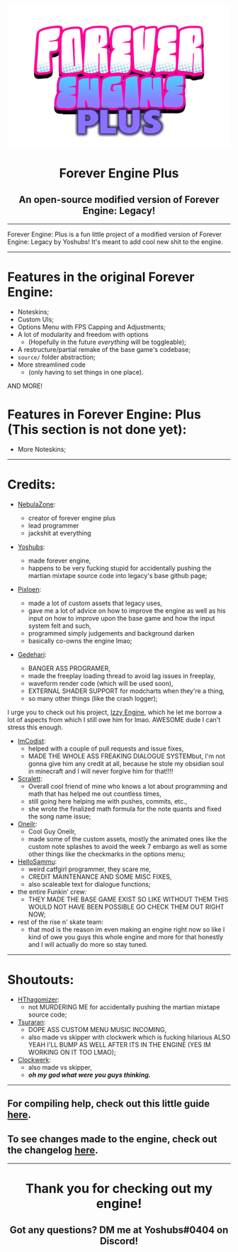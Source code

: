 <p align="center">
  <img src="logo.png" width="750"/></a>
  <h1 align="center">Forever Engine Plus</h1>
  <h2 align="center">An open-source modified version of Forever Engine: Legacy!</h2>
</p>

----------------------------------------------
Forever Engine: Plus is a fun little project of a modified version of Forever Engine: Legacy by Yoshubs! It's meant to add cool new shit to the engine.

----------------------------------------------
# Features in the original Forever Engine:
* Noteskins;
* Custom UIs;
* Options Menu with FPS Capping and Adjustments;
* A lot of modularity and freedom with options
    * (Hopefully in the future *everything* will be toggleable);
* A restructure/partial remake of the base game's codebase;
* ``source/`` folder abstraction;
* More streamlined code
    * (only having to set things in one place).

AND MORE!

# Features in Forever Engine: Plus (This section is not done yet):
* More Noteskins;

----------------------------------------------
# Credits:
* [NebulaZone](https://github.com/NebulaZone1):
    * creator of forever engine plus
    * lead programmer
    * jackshit at everything

* [Yoshubs](https://github.com/Yoshubs):
    * made forever engine,
    * happens to be very fucking stupid for accidentally pushing the martian mixtape source code into legacy's base github page;
* [Pixloen](https://github.com/PixlJacket):
    * made a lot of custom assets that legacy uses,
    * gave me a lot of advice on how to improve the engine as well as his input on how to improve upon the base game and how the input system felt and such,
    * programmed simply judgements and background darken
    * basically co-owns the engine lmao;
* [Gedehari](https://github.com/gedehari):
    * BANGER ASS PROGRAMER,
    * made the freeplay loading thread to avoid lag issues in freeplay,
    * waveform render code (which will be used soon),
    * EXTERNAL SHADER SUPPORT for modcharts when they're a thing,
    * so many other things (like the crash logger);

I urge you to check out his project, [Izzy Engine](https://github.com/gedehari/IzzyEngine), which he let me borrow a lot of aspects from which I still owe him for lmao. AWESOME dude I can't stress this enough.

* [ImCodist](https://github.com/ImCodist):
    * helped with a couple of pull requests and issue fixes,
    * MADE THE WHOLE ASS FREAKING DIALOGUE SYSTEMbut, I'm not gonna give him any credit at all, because he stole my obsidian soul in minecraft and I will never forgive him for that!!!!
* [Scralett](https://github.com/SomeKitten):
    * Overall cool friend of mine who knows a lot about programming and math that has helped me out countless times,
    * still going here helping me with pushes, commits, etc.,
    * she wrote the finalized math formula for the note quants and fixed the song name issue;
* [Oneilr](https://oneilr.newgrounds.com/):
    * Cool Guy Oneilr,
    * made some of the custom assets, mostly the animated ones like the custom note splashes to avoid the week 7 embargo as well as some other things like the checkmarks in the options menu;
* [HelloSammu](https://github.com/hellosammu):
    * weird catfgirl programmer, they scare me,
    * CREDIT MAINTENANCE AND SOME MISC FIXES,
    * also scaleable text for dialogue functions;
* the entire Funkin' crew:
    * THEY MADE THE BASE GAME EXIST SO LIKE WITHOUT THEM THIS WOULD NOT HAVE BEEN POSSIBLE GO CHECK THEM OUT RIGHT NOW;
* rest of the rise n' skate team:
    * that mod is the reason im even making an engine right now so like I kind of owe you guys this whole engine and more for that honestly and I will actually do more so stay tuned.
----------------------------------------------
# Shoutouts:
* [HThagomizer](https://github.com/HThagomizer):
    * not MURDERING ME for accidentally pushing the martian mixtape source code;
* [Tsuraran](https://twitter.com/_Tsuraran):
    * DOPE ASS CUSTOM MENU MUSIC INCOMING,
    * also made vs skipper with clockwerk which is fucking hilarious ALSO YEAH I'LL BUMP AS WELL AFTER ITS IN THE ENGINE (YES IM WORKING ON IT TOO LMAO);
* [Clockwerk](https://twitter.com/ClockwerkSmurf):
    * also made vs skipper,
    *  ***oh my god what were you guys thinking.***

----------------------------------------------
## For compiling help, check out this little guide [here](/docs/COMPILE-HELP.md).
## To see changes made to the engine, check out the changelog [here](/CHANGELOG.md).
----------------------------------------------
<h1 align="center">Thank you for checking out my engine!</h1>
<h2 align="center">Got any questions? DM me at Yoshubs#0404 on Discord!</h2>
